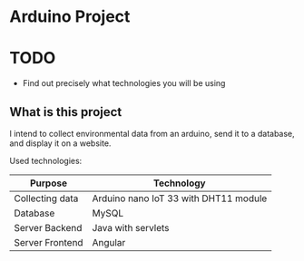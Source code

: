 # Arduino Project

# TODO
- Find out precisely what technologies you will be using

## What is this project

I intend to collect environmental data from an arduino, send it to a database, and display it on a website.

Used technologies:

|Purpose|Technology|
|---|---|
|Collecting data|Arduino nano IoT 33 with DHT11 module|
|Database|MySQL|
|Server Backend|Java with servlets|
|Server Frontend|Angular|
